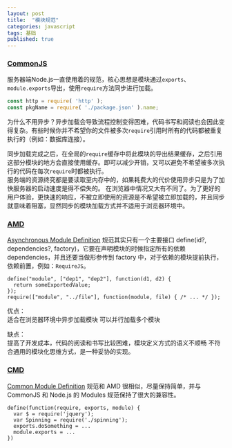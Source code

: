 ```yaml
---
layout: post
title:  "模块规范"
categories: javascript
tags: 基础
published: true
---
```


### [CommonJS](http://wiki.commonjs.org/wiki/CommonJS)

服务器端Node.js一直使用着的规范，核心思想是模块通过`exports`、`module.exports`导出，使用`require`方法同步进行加载。

```js
const http = require( 'http' );
const pkgName = require( './package.json' ).name;
```

为什么不用异步？异步加载会导致流程控制变得困难，代码书写和阅读也会因此变得复杂。有些时候你并不希望你的文件被多次`require`引用时所有的代码都被重复执行的（例如：数据库连接）。   

同步加载完成之后，在全局的`require`缓存中将此模块的导出结果缓存，之后引用这部分模块的地方会直接使用缓存。即可以减少开销，又可以避免不希望被多次执行的代码在每次`require`时都被执行。   
服务端的资源终究都是要读取至内存中的，如果耗费大的代价使用异步只是为了加快服务器的启动速度是得不偿失的。
在浏览器中情况又大有不同了。为了更好的用户体验，更快速的响应，不被立即使用的资源是不希望被立即加载的，并且同步就意味着阻塞，显然同步的模块加载方式并不适用于浏览器环境中。

### [AMD](https://github.com/amdjs/amdjs-api)

[Asynchronous Module Definition](https://github.com/amdjs/amdjs-api) 规范其实只有一个主要接口 define(id?, dependencies?, factory)，它要在声明模块的时候指定所有的依赖 dependencies，并且还要当做形参传到 factory 中，对于依赖的模块提前执行，依赖前置，例如：`RequireJS`。

```
define("module", ["dep1", "dep2"], function(d1, d2) {
  return someExportedValue;
});
require(["module", "../file"], function(module, file) { /* ... */ });
```

优点：  
适合在浏览器环境中异步加载模块
可以并行加载多个模块  

缺点：  
提高了开发成本，代码的阅读和书写比较困难，模块定义方式的语义不顺畅
不符合通用的模块化思维方式，是一种妥协的实现。

### [CMD](https://github.com/cmdjs/specification/blob/master/draft/module.md)

[Common Module Definition](https://github.com/cmdjs/specification/blob/master/draft/module.md) 规范和 AMD 很相似，尽量保持简单，并与 CommonJS 和 Node.js 的 Modules 规范保持了很大的兼容性。

```
define(function(require, exports, module) {
  var $ = require('jquery');
  var Spinning = require('./spinning');
  exports.doSomething = ...
  module.exports = ...
})
```
